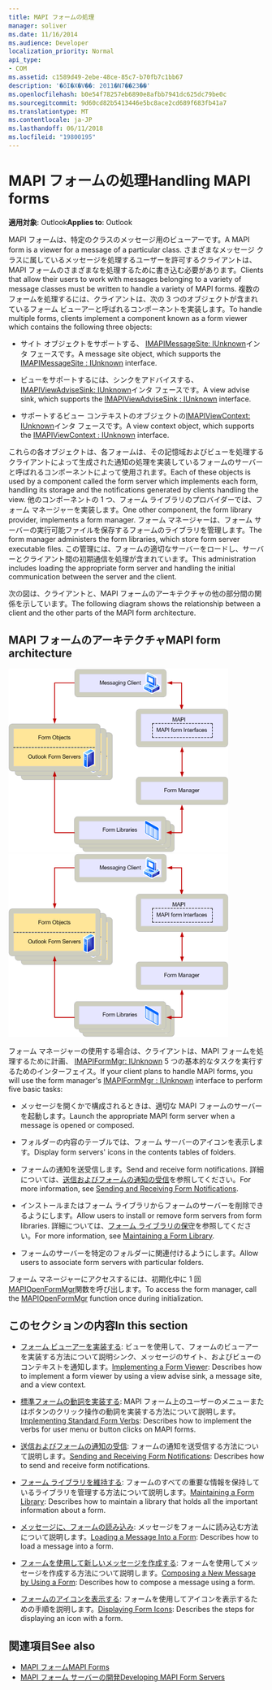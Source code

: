```yaml
---
title: MAPI フォームの処理
manager: soliver
ms.date: 11/16/2014
ms.audience: Developer
localization_priority: Normal
api_type:
- COM
ms.assetid: c1589d49-2ebe-48ce-85c7-b70fb7c1bb67
description: '�ŏI�X�V��: 2011�N7��23��'
ms.openlocfilehash: b0e54f78257eb6890e8afbb7941dc625dc79be0c
ms.sourcegitcommit: 9d60cd82b5413446e5bc8ace2cd689f683fb41a7
ms.translationtype: MT
ms.contentlocale: ja-JP
ms.lasthandoff: 06/11/2018
ms.locfileid: "19800195"
---
```

# <a name="handling-mapi-forms"></a><span data-ttu-id="f89e8-103">MAPI フォームの処理</span><span class="sxs-lookup"><span data-stu-id="f89e8-103">Handling MAPI forms</span></span>

<span data-ttu-id="f89e8-104">**適用対象**: Outlook</span><span class="sxs-lookup"><span data-stu-id="f89e8-104">**Applies to**: Outlook</span></span> 
  
<span data-ttu-id="f89e8-105">MAPI フォームは、特定のクラスのメッセージ用のビューアーです。</span><span class="sxs-lookup"><span data-stu-id="f89e8-105">A MAPI form is a viewer for a message of a particular class.</span></span> <span data-ttu-id="f89e8-106">さまざまなメッセージ クラスに属しているメッセージを処理するユーザーを許可するクライアントは、MAPI フォームのさまざまなを処理するために書き込む必要があります。</span><span class="sxs-lookup"><span data-stu-id="f89e8-106">Clients that allow their users to work with messages belonging to a variety of message classes must be written to handle a variety of MAPI forms.</span></span> <span data-ttu-id="f89e8-107">複数のフォームを処理するには、クライアントは、次の 3 つのオブジェクトが含まれているフォーム ビューアーと呼ばれるコンポーネントを実装します。</span><span class="sxs-lookup"><span data-stu-id="f89e8-107">To handle multiple forms, clients implement a component known as a form viewer which contains the following three objects:</span></span>
  
- <span data-ttu-id="f89e8-108">サイト オブジェクトをサポートする、 [IMAPIMessageSite: IUnknown](imapimessagesiteiunknown.md)インタ フェースです。</span><span class="sxs-lookup"><span data-stu-id="f89e8-108">A message site object, which supports the [IMAPIMessageSite : IUnknown](imapimessagesiteiunknown.md) interface.</span></span> 
    
- <span data-ttu-id="f89e8-109">ビューをサポートするには、シンクをアドバイスする、 [IMAPIViewAdviseSink: IUnknown](imapiviewadvisesinkiunknown.md)インタ フェースです。</span><span class="sxs-lookup"><span data-stu-id="f89e8-109">A view advise sink, which supports the [IMAPIViewAdviseSink : IUnknown](imapiviewadvisesinkiunknown.md) interface.</span></span> 
    
- <span data-ttu-id="f89e8-110">サポートするビュー コンテキストのオブジェクトの[IMAPIViewContext: IUnknown](imapiviewcontextiunknown.md)インタ フェースです。</span><span class="sxs-lookup"><span data-stu-id="f89e8-110">A view context object, which supports the [IMAPIViewContext : IUnknown](imapiviewcontextiunknown.md) interface.</span></span> 
    
<span data-ttu-id="f89e8-111">これらの各オブジェクトは、各フォームは、その記憶域およびビューを処理するクライアントによって生成された通知の処理を実装しているフォームのサーバーと呼ばれるコンポーネントによって使用されます。</span><span class="sxs-lookup"><span data-stu-id="f89e8-111">Each of these objects is used by a component called the form server which implements each form, handling its storage and the notifications generated by clients handling the view.</span></span> <span data-ttu-id="f89e8-112">他のコンポーネントの 1 つ、フォーム ライブラリのプロバイダーでは、フォーム マネージャーを実装します。</span><span class="sxs-lookup"><span data-stu-id="f89e8-112">One other component, the form library provider, implements a form manager.</span></span> <span data-ttu-id="f89e8-113">フォーム マネージャーは、フォーム サーバーの実行可能ファイルを保存するフォームのライブラリを管理します。</span><span class="sxs-lookup"><span data-stu-id="f89e8-113">The form manager administers the form libraries, which store form server executable files.</span></span> <span data-ttu-id="f89e8-114">この管理には、フォームの適切なサーバーをロードし、サーバーとクライアント間の初期通信を処理が含まれています。</span><span class="sxs-lookup"><span data-stu-id="f89e8-114">This administration includes loading the appropriate form server and handling the initial communication between the server and the client.</span></span>
  
<span data-ttu-id="f89e8-115">次の図は、クライアントと、MAPI フォームのアーキテクチャの他の部分間の関係を示しています。</span><span class="sxs-lookup"><span data-stu-id="f89e8-115">The following diagram shows the relationship between a client and the other parts of the MAPI form architecture.</span></span>
  
## <a name="mapi-form-architecture"></a><span data-ttu-id="f89e8-116">MAPI フォームのアーキテクチャ</span><span class="sxs-lookup"><span data-stu-id="f89e8-116">MAPI form architecture</span></span>
  
<span data-ttu-id="f89e8-117">![MAPI フォームのアーキテクチャ](media/forms01.gif "MAPI フォームのアーキテクチャ")</span><span class="sxs-lookup"><span data-stu-id="f89e8-117">![MAPI form architecture](media/forms01.gif "MAPI form architecture")</span></span>
  
<span data-ttu-id="f89e8-118">フォーム マネージャーの使用する場合は、クライアントは、MAPI フォームを処理するために計画、 [IMAPIFormMgr: IUnknown](imapiformmgriunknown.md) 5 つの基本的なタスクを実行するためのインターフェイス。</span><span class="sxs-lookup"><span data-stu-id="f89e8-118">If your client plans to handle MAPI forms, you will use the form manager's [IMAPIFormMgr : IUnknown](imapiformmgriunknown.md) interface to perform five basic tasks:</span></span> 
  
- <span data-ttu-id="f89e8-119">メッセージを開くかで構成されるときは、適切な MAPI フォームのサーバーを起動します。</span><span class="sxs-lookup"><span data-stu-id="f89e8-119">Launch the appropriate MAPI form server when a message is opened or composed.</span></span>
    
- <span data-ttu-id="f89e8-120">フォルダーの内容のテーブルでは、フォーム サーバーのアイコンを表示します。</span><span class="sxs-lookup"><span data-stu-id="f89e8-120">Display form servers' icons in the contents tables of folders.</span></span>
    
- <span data-ttu-id="f89e8-121">フォームの通知を送受信します。</span><span class="sxs-lookup"><span data-stu-id="f89e8-121">Send and receive form notifications.</span></span> <span data-ttu-id="f89e8-122">詳細については、[送信およびフォームの通知の受信](sending-and-receiving-form-notifications.md)を参照してください。</span><span class="sxs-lookup"><span data-stu-id="f89e8-122">For more information, see [Sending and Receiving Form Notifications](sending-and-receiving-form-notifications.md).</span></span>
    
- <span data-ttu-id="f89e8-123">インストールまたはフォーム ライブラリからフォームのサーバーを削除できるようにします。</span><span class="sxs-lookup"><span data-stu-id="f89e8-123">Allow users to install or remove form servers from form libraries.</span></span> <span data-ttu-id="f89e8-124">詳細については、[フォーム ライブラリの保守](maintaining-a-form-library.md)を参照してください。</span><span class="sxs-lookup"><span data-stu-id="f89e8-124">For more information, see [Maintaining a Form Library](maintaining-a-form-library.md).</span></span>
    
- <span data-ttu-id="f89e8-125">フォームのサーバーを特定のフォルダーに関連付けるようにします。</span><span class="sxs-lookup"><span data-stu-id="f89e8-125">Allow users to associate form servers with particular folders.</span></span>
    
<span data-ttu-id="f89e8-126">フォーム マネージャーにアクセスするには、初期化中に 1 回[MAPIOpenFormMgr](mapiopenformmgr.md)関数を呼び出します。</span><span class="sxs-lookup"><span data-stu-id="f89e8-126">To access the form manager, call the [MAPIOpenFormMgr](mapiopenformmgr.md) function once during initialization.</span></span> 
  
## <a name="in-this-section"></a><span data-ttu-id="f89e8-127">このセクションの内容</span><span class="sxs-lookup"><span data-stu-id="f89e8-127">In this section</span></span>

- <span data-ttu-id="f89e8-128">[フォーム ビューアーを実装する](implementing-a-form-viewer.md): ビューを使用して、フォームのビューアーを実装する方法について説明シンク、メッセージのサイト、およびビューのコンテキストを通知します。</span><span class="sxs-lookup"><span data-stu-id="f89e8-128">[Implementing a Form Viewer](implementing-a-form-viewer.md): Describes how to implement a form viewer by using a view advise sink, a message site, and a view context.</span></span>
    
- <span data-ttu-id="f89e8-129">[標準フォームの動詞を実装する](implementing-standard-form-verbs.md): MAPI フォーム上のユーザーのメニューまたはボタンのクリック操作の動詞を実装する方法について説明します。</span><span class="sxs-lookup"><span data-stu-id="f89e8-129">[Implementing Standard Form Verbs](implementing-standard-form-verbs.md): Describes how to implement the verbs for user menu or button clicks on MAPI forms.</span></span>
    
- <span data-ttu-id="f89e8-130">[送信およびフォームの通知の受信](sending-and-receiving-form-notifications.md): フォームの通知を送受信する方法について説明します。</span><span class="sxs-lookup"><span data-stu-id="f89e8-130">[Sending and Receiving Form Notifications](sending-and-receiving-form-notifications.md): Describes how to send and receive form notifications.</span></span>
    
- <span data-ttu-id="f89e8-131">[フォーム ライブラリを維持する](maintaining-a-form-library.md): フォームのすべての重要な情報を保持しているライブラリを管理する方法について説明します。</span><span class="sxs-lookup"><span data-stu-id="f89e8-131">[Maintaining a Form Library](maintaining-a-form-library.md): Describes how to maintain a library that holds all the important information about a form.</span></span>
    
- <span data-ttu-id="f89e8-132">[メッセージに、フォームの読み込み](loading-a-message-into-a-form.md): メッセージをフォームに読み込む方法について説明します。</span><span class="sxs-lookup"><span data-stu-id="f89e8-132">[Loading a Message Into a Form](loading-a-message-into-a-form.md): Describes how to load a message into a form.</span></span>
    
- <span data-ttu-id="f89e8-133">[フォームを使用して新しいメッセージを作成する](composing-a-new-message-by-using-a-form.md): フォームを使用してメッセージを作成する方法について説明します。</span><span class="sxs-lookup"><span data-stu-id="f89e8-133">[Composing a New Message by Using a Form](composing-a-new-message-by-using-a-form.md): Describes how to compose a message using a form.</span></span>
    
- <span data-ttu-id="f89e8-134">[フォームのアイコンを表示する](displaying-form-icons.md): フォームを使用してアイコンを表示するための手順を説明します。</span><span class="sxs-lookup"><span data-stu-id="f89e8-134">[Displaying Form Icons](displaying-form-icons.md): Describes the steps for displaying an icon with a form.</span></span>
    
## <a name="see-also"></a><span data-ttu-id="f89e8-135">関連項目</span><span class="sxs-lookup"><span data-stu-id="f89e8-135">See also</span></span>

- [<span data-ttu-id="f89e8-136">MAPI フォーム</span><span class="sxs-lookup"><span data-stu-id="f89e8-136">MAPI Forms</span></span>](mapi-forms.md)
- [<span data-ttu-id="f89e8-137">MAPI フォーム サーバーの開発</span><span class="sxs-lookup"><span data-stu-id="f89e8-137">Developing MAPI Form Servers</span></span>](developing-mapi-form-servers.md)

